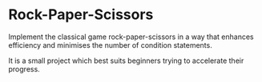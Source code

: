 # Rock-Paper-Scissors

Implement the classical game rock-paper-scissors in a way that enhances
efficiency and minimises the number of condition statements.

It is a small project which best suits beginners trying to accelerate their
progress.
